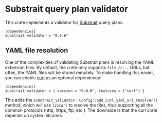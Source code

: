 Substrait query plan validator
==============================

This crate implements a validator for [Substrait](https://substrait.io/) query
plans.

```
[dependencies]
substrait-validator = "0.0.6"
```

YAML file resolution
--------------------

One of the complexities of validating Substrait plans is resolving the YAML
extension files. By default, the crate only supports `file://...` URLs, but
often, the YAML files will be stored remotely. To make handling this easier,
you can enable [curl](https://crates.io/crates/curl) as an optional
dependency:

```
[dependencies]
substrait-validator = { version = "0.0.6", features = ["curl"] }
```

This adds the `substrait_validator::Config::add_curl_yaml_uri_resolver()`
method, which will use `libcurl` to resolve the files, thus supporting all the
common protocols (http, https, ftp, etc.). The downside is that the curl crate
depends on system libraries.
